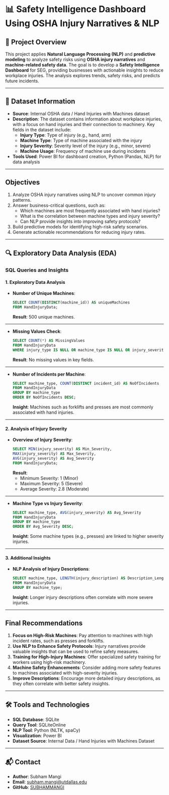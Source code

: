
# 📊 **Safety Intelligence Dashboard Using OSHA Injury Narratives & NLP**

## 📑 **Project Overview**
This project applies **Natural Language Processing (NLP)** and **predictive modeling** to analyze safety risks using **OSHA injury narratives** and **machine-related safety data**. The goal is to develop a **Safety Intelligence Dashboard** for SEG, providing businesses with actionable insights to reduce workplace injuries. The analysis explores trends, safety risks, and predicts future incidents.

---

## 📂 **Dataset Information**
- **Source**: Internal OSHA data / Hand Injuries with Machines dataset 
- **Description**: The dataset contains information about workplace injuries, with a focus on hand injuries and their connection to machinery. Key fields in the dataset include:
  - **Injury Type**: Type of injury (e.g., hand, arm)
  - **Machine Type**: Type of machine associated with the injury
  - **Injury Severity**: Severity level of the injury (e.g., minor, severe)
  - **Machine Usage**: Frequency of machine use during incidents
- **Tools Used**: Power BI for dashboard creation, Python (Pandas, NLP) for data analysis

---

## **Objectives**
1. Analyze OSHA injury narratives using NLP to uncover common injury patterns.
2. Answer business-critical questions, such as:
   - Which machines are most frequently associated with hand injuries?
   - What is the correlation between machine types and injury severity?
   - Can NLP provide insights into improving safety protocols?
3. Build predictive models for identifying high-risk safety scenarios.
4. Generate actionable recommendations for reducing injury rates.

---

## 🔍 **Exploratory Data Analysis (EDA)**

### **SQL Queries and Insights**

#### 1. **Exploratory Data Analysis**

- **Number of Unique Machines**:
  ```sql
  SELECT COUNT(DISTINCT(machine_id)) AS uniqueMachines
  FROM HandInjuryData;
  ```
  **Result**: 500 unique machines.

---

- **Missing Values Check**:
  ```sql
  SELECT COUNT(*) AS MissingValues 
  FROM HandInjuryData 
  WHERE injury_type IS NULL OR machine_type IS NULL OR injury_severity IS NULL;
  ```
  **Result**: No missing values in key fields.

---

- **Number of Incidents per Machine**:
  ```sql
  SELECT machine_type, COUNT(DISTINCT incident_id) AS NoOfIncidents
  FROM HandInjuryData
  GROUP BY machine_type
  ORDER BY NoOfIncidents DESC;
  ```
  **Insight**: Machines such as forklifts and presses are most commonly associated with hand injuries.

---

#### 2. **Analysis of Injury Severity**

- **Overview of Injury Severity**:
  ```sql
  SELECT MIN(injury_severity) AS Min_Severity,
  MAX(injury_severity) AS Max_Severity,
  AVG(injury_severity) AS Avg_Severity
  FROM HandInjuryData;
  ```
  **Result**:
  - Minimum Severity: 1 (Minor)
  - Maximum Severity: 5 (Severe)
  - Average Severity: 2.8 (Moderate)

---

- **Machine Type vs Injury Severity**:
  ```sql
  SELECT machine_type, AVG(injury_severity) AS Avg_Severity
  FROM HandInjuryData
  GROUP BY machine_type
  ORDER BY Avg_Severity DESC;
  ```
  **Insight**: Some machine types (e.g., presses) are linked to higher severity injuries.

---

#### 3. **Additional Insights**

- **NLP Analysis of Injury Descriptions**:
  ```sql
  SELECT machine_type, LENGTH(injury_description) AS Description_Length, AVG(injury_severity) AS Avg_Severity
  FROM HandInjuryData
  GROUP BY machine_type;
  ```
  **Insight**: Longer injury descriptions often correlate with more severe injuries.

---

## **Final Recommendations**
1. **Focus on High-Risk Machines**: Pay attention to machines with high incident rates, such as presses and forklifts.
2. **Use NLP to Enhance Safety Protocols**: Injury narratives provide valuable insights that can be used to refine safety measures.
3. **Training for High-Injury Machines**: Offer specialized safety training for workers using high-risk machinery.
4. **Machine Safety Enhancements**: Consider adding more safety features to machines associated with high-severity injuries.
5. **Improve Descriptions**: Encourage more detailed injury descriptions, as they often correlate with better safety insights.

---

## 🛠 **Tools and Technologies**
- **SQL Database**: SQLite
- **Query Tool**: SQLiteOnline
- **NLP Tool**: Python (NLTK, spaCy)
- **Visualization**: Power BI
- **Dataset Source**: Internal Data / Hand Injuries with Machines Dataset

---

## 📬 **Contact**
- **Author**: Subham Mangi  
- **Email**: [subham.mangi@utdallas.edu](mailto:subham.mangi@utdallas.edu)  
- **GitHub**: [SUBHAMMANGI](https://github.com/SUBHAMMANGI)
